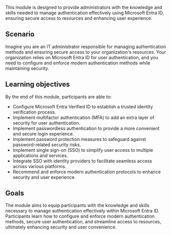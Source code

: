 This module is designed to provide administrators with the knowledge and skills needed to manage authentication effectively using Microsoft Entra ID, ensuring secure access to resources and enhancing user experience.

## Scenario

Imagine you are an IT administrator responsible for managing authentication methods and ensuring secure access to your organization's resources. Your organization relies on Microsoft Entra ID for user authentication, and you need to configure and enforce modern authentication methods while maintaining security.

## Learning objectives

By the end of this module, participants are able to:

 -  Configure Microsoft Entra Verified ID to establish a trusted identity verification process.
 -  Implement multifactor authentication (MFA) to add an extra layer of security for user authentication.
 -  Implement passwordless authentication to provide a more convenient and secure login experience.
 -  Implement password protection measures to safeguard against password-related security risks.
 -  Implement single sign-on (SSO) to simplify user access to multiple applications and services.
 -  Integrate SSO with identity providers to facilitate seamless access across various platforms.
 -  Recommend and enforce modern authentication protocols to enhance security and user experience.

## Goals

The module aims to equip participants with the knowledge and skills necessary to manage authentication effectively within Microsoft Entra ID. Participants learn how to configure and enforce modern authentication methods, secure user authentication, and streamline access to resources, ultimately enhancing security and user convenience.
